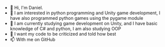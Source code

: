 - 👋 Hi, I'm Daniel.
- 👀 I am interested in python programming and Unity game development, I have also programmed python games using the pygame module
- 🌱 I am currently studying game development on Unity, and I have basic knowledge of C# and python, I am also studying OOP
- 💞️ I want my code to be criticized and told how best
- 📫 With me on GitHub

<!---
danila2234/danila2234 is a ✨ special ✨ repository because its `README.md` (this file) appears on your GitHub profile.
You can click the Preview link to take a look at your changes.
--->
